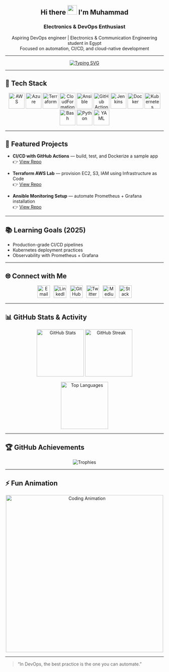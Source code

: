 <!-- Profile Header -->
<h2 align="center">Hi there <img src="https://media.giphy.com/media/hvRJCLFzcasrR4ia7z/giphy.gif" width="30px"/> I'm Muhammad</h2>
<h3 align="center">Electronics & DevOps Enthusiast</h3>

<p align="center">
Aspiring DevOps engineer | Electronics & Communication Engineering student in Egypt<br>
Focused on automation, CI/CD, and cloud-native development
</p>

---

<!-- Typing Animation -->
<p align="center">
  <a href="https://git.io/typing-svg">
    <img src="https://readme-typing-svg.herokuapp.com?font=Fira+Code&pause=1000&color=0CF7D0&center=true&vCenter=true&width=500&lines=DevOps+Engineer+in+Progress;Automation+%7C+CI%2FCD+%7C+Cloud;Always+Learning+Always+Building" alt="Typing SVG"/>
  </a>
</p>

---

## 🔧 Tech Stack

<p align="center">
  <!-- Cloud -->
  <img src="https://img.icons8.com/color/48/amazon-web-services.png" width="50" alt="AWS"/>
  <img src="https://img.icons8.com/color/48/azure-1.png" width="50" alt="Azure"/>
  <!-- IaC -->
  <img src="https://img.icons8.com/color/48/terraform.png" width="50" alt="Terraform"/>
  <img src="https://img.icons8.com/color/48/cloud.png" width="50" alt="CloudFormation"/>
  <!-- Config Mgmt -->
  <img src="https://img.icons8.com/color/48/ansible.png" width="50" alt="Ansible"/>
  <!-- CI/CD -->
  <img src="https://img.icons8.com/ios-filled/50/github.png" width="50" alt="GitHub Actions"/>
  <img src="https://www.jenkins.io/images/logos/jenkins/jenkins.png" width="50" alt="Jenkins"/>
  <!-- Containers -->
  <img src="https://img.icons8.com/color/48/docker.png" width="50" alt="Docker"/>
  <img src="https://img.icons8.com/color/48/kubernetes.png" width="50" alt="Kubernetes"/>
  <!-- Scripting -->
  <img src="https://img.icons8.com/plasticine/48/bash.png" width="50" alt="Bash"/>
  <img src="https://img.icons8.com/color/48/python.png" width="50" alt="Python"/>
  <img src="https://img.icons8.com/color/48/yaml.png" width="50" alt="YAML"/>
</p>

---

## 🚀 Featured Projects

- **CI/CD with GitHub Actions** — build, test, and Dockerize a sample app  
  👉 [View Repo](https://github.com/Muhammad-296/<repo>)

- **Terraform AWS Lab** — provision EC2, S3, IAM using Infrastructure as Code  
  👉 [View Repo](https://github.com/Muhammad-296/<repo>)

- **Ansible Monitoring Setup** — automate Prometheus + Grafana installation  
  👉 [View Repo](https://github.com/Muhammad-296/<repo>)

---

## 📚 Learning Goals (2025)

- Production-grade CI/CD pipelines  
- Kubernetes deployment practices  
- Observability with Prometheus + Grafana  

---

## 🌐 Connect with Me

<p align="center">
  <a href="mailto:muhammad.al.ajami.se@gmail.com"><img src="https://img.icons8.com/color/48/gmail-new.png" width="40" alt="Email"/></a>
  &nbsp;
  <a href="https://www.linkedin.com/in/muhammad-abdulhamid/"><img src="https://img.icons8.com/color/48/linkedin.png" width="40" alt="LinkedIn"/></a>
  &nbsp;
  <a href="https://github.com/Muhammad-296"><img src="https://img.icons8.com/material-outlined/48/github.png" width="40" alt="GitHub"/></a>
  &nbsp;
  <a href="https://twitter.com/<your-handle>"><img src="https://img.icons8.com/color/48/twitter--v1.png" width="40" alt="Twitter"/></a>
  &nbsp;
  <a href="https://medium.com/@<your-handle>"><img src="https://img.icons8.com/color/48/medium-logo.png" width="40" alt="Medium"/></a>
  &nbsp;
  <a href="https://stackoverflow.com/users/<your-id>"><img src="https://img.icons8.com/color/48/stackoverflow.png" width="40" alt="Stack Overflow"/></a>
</p>

---

## 📊 GitHub Stats & Activity

<p align="center">
  <img src="https://github-readme-stats.vercel.app/api?username=Muhammad-296&show_icons=true&theme=tokyonight" height="150" alt="GitHub Stats"/>
  <img src="https://github-readme-streak-stats.herokuapp.com/?user=Muhammad-296&theme=tokyonight" height="150" alt="GitHub Streak"/>
</p>

<p align="center">
  <img src="https://github-readme-stats.vercel.app/api/top-langs/?username=Muhammad-296&layout=compact&theme=tokyonight" height="150" alt="Top Languages"/>
</p>

---

## 🏆 GitHub Achievements

<p align="center">
  <img src="https://github-profile-trophy.vercel.app/?username=Muhammad-296&theme=darkhub&margin-w=15&margin-h=15" alt="Trophies"/>
</p>

---

## ⚡ Fun Animation

<p align="center">
  <img src="https://raw.githubusercontent.com/abhisheknaiidu/abhisheknaiidu/master/code.gif" width="500" alt="Coding Animation"/>
</p>

---

> “In DevOps, the best practice is the one you can automate.”
